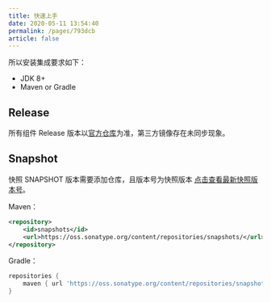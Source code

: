 ```yaml
---
title: 快速上手
date: 2020-05-11 13:54:40
permalink: /pages/793dcb
article: false
---
```


所以安装集成要求如下：

- JDK 8+
- Maven or Gradle

## Release

所有组件 Release 版本以[官方仓库](https://search.maven.org/search?q=aizuda)为准，第三方镜像存在未同步现象。


## Snapshot

快照 SNAPSHOT 版本需要添加仓库，且版本号为快照版本 [点击查看最新快照版本号](https://oss.sonatype.org/content/repositories/snapshots/com/aizuda)。

Maven：

```xml
<repository>
    <id>snapshots</id>
    <url>https://oss.sonatype.org/content/repositories/snapshots/</url>
</repository>
```

Gradle：

```groovy
repositories {
    maven { url 'https://oss.sonatype.org/content/repositories/snapshots/' }
}
```
